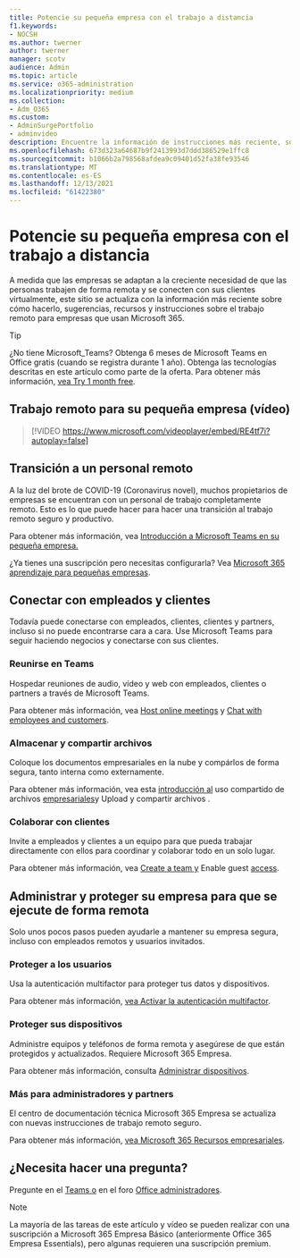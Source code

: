 ```yaml
---
title: Potencie su pequeña empresa con el trabajo a distancia
f1.keywords:
- NOCSH
ms.author: twerner
author: twerner
manager: scotv
audience: Admin
ms.topic: article
ms.service: o365-administration
ms.localizationpriority: medium
ms.collection:
- Adm_O365
ms.custom:
- AdminSurgePortfolio
- adminvideo
description: Encuentre la información de instrucciones más reciente, sugerencias, recursos y instrucciones sobre el trabajo remoto para empresas que usan Microsoft 365.
ms.openlocfilehash: 673d323a64687b9f2413993d7ddd386529e1ffc8
ms.sourcegitcommit: b1066b2a798568afdea9c09401d52fa38fe93546
ms.translationtype: MT
ms.contentlocale: es-ES
ms.lasthandoff: 12/13/2021
ms.locfileid: "61422380"
---
```

# <a name="empower-your-small-business-with-remote-work"></a>Potencie su pequeña empresa con el trabajo a distancia

A medida que las empresas se adaptan a la creciente necesidad de que las personas trabajen de forma remota y se conecten con sus clientes virtualmente, este sitio se actualiza con la información más reciente sobre cómo hacerlo, sugerencias, recursos y instrucciones sobre el trabajo remoto para empresas que usan Microsoft 365.

> [!TIP]
> ¿No tiene Microsoft_Teams? Obtenga 6 meses de Microsoft Teams en Office gratis (cuando se registra durante 1 año). Obtenga las tecnologías descritas en este artículo como parte de la oferta. Para obtener más información, [vea Try 1 month free](https://aka.ms/SMBTeamsOffer).

## <a name="remote-work-for-your-small-business-video"></a>Trabajo remoto para su pequeña empresa (vídeo)

> [!VIDEO https://www.microsoft.com/videoplayer/embed/RE4tf7i?autoplay=false]

## <a name="transitioning-to-a-remote-workforce"></a>Transición a un personal remoto

A la luz del brote de COVID-19 (Coronavirus novel), muchos propietarios de empresas se encuentran con un personal de trabajo completamente remoto. Esto es lo que puede hacer para hacer una transición al trabajo remoto seguro y productivo.

Para obtener más información, vea [Introducción a Microsoft Teams en su pequeña empresa.](https://support.microsoft.com/office/6723dc43-dbc0-46e6-af49-8a2d1c5cb937)

¿Ya tienes una suscripción pero necesitas configurarla? Vea [Microsoft 365 aprendizaje para pequeñas empresas](../../business-video/index.yml).

## <a name="connect-with-employees-and-customers"></a>Conectar con empleados y clientes

Todavía puede conectarse con empleados, clientes, clientes y partners, incluso si no puede encontrarse cara a cara. Use Microsoft Teams para seguir haciendo negocios y conectarse con sus clientes.

### <a name="meet-up-in-teams"></a>Reunirse en Teams

Hospedar reuniones de audio, vídeo y web con empleados, clientes o partners a través de Microsoft Teams.

Para obtener más información, vea [Host online meetings](https://support.microsoft.com/office/65748808-a403-462c-a6e1-b169e5bc6c92) y [Chat with employees and customers](https://support.microsoft.com/office/65748808-a403-462c-a6e1-b169e5bc6c92).

### <a name="store-and-share-files"></a>Almacenar y compartir archivos

Coloque los documentos empresariales en la nube y compárlos de forma segura, tanto interna como externamente.

Para obtener más información, vea esta [introducción al](../../business-video/overview-file-sharing.md) uso compartido de archivos [empresariales](https://support.microsoft.com/office/upload-and-share-files-57b669db-678e-424e-b0a0-15d19215cb12)y Upload y compartir archivos .

### <a name="collaborate-with-customers"></a>Colaborar con clientes

Invite a empleados y clientes a un equipo para que pueda trabajar directamente con ellos para coordinar y colaborar todo en un solo lugar.

Para obtener más información, vea [Create a team y](https://support.microsoft.com/office/fccb4fa6-f864-4508-bdde-256e7384a14f) Enable guest [access](/MicrosoftTeams/guest-access).

## <a name="manage-and-secure-your-business-to-run-remotely"></a>Administrar y proteger su empresa para que se ejecute de forma remota

Solo unos pocos pasos pueden ayudarle a mantener su empresa segura, incluso con empleados remotos y usuarios invitados.

### <a name="secure-your-users"></a>Proteger a los usuarios

Usa la autenticación multifactor para proteger tus datos y dispositivos.

Para obtener más información, [vea Activar la autenticación multifactor](../security-and-compliance/set-up-multi-factor-authentication.md).

### <a name="secure-your-devices"></a>Proteger sus dispositivos

Administre equipos y teléfonos de forma remota y asegúrese de que están protegidos y actualizados. Requiere Microsoft 365 Empresa.

Para obtener más información, consulta [Administrar dispositivos](../../business-video/secure-win-10-pro-devices.md).

### <a name="more-for-admins-and-partners"></a>Más para administradores y partners

El centro de documentación técnica Microsoft 365 Empresa se actualiza con nuevas instrucciones de trabajo remoto seguro.

Para obtener más información, [vea Microsoft 365 Recursos empresariales](/microsoft-365/business).

## <a name="need-to-ask-a-question"></a>¿Necesita hacer una pregunta?

Pregunte en el [Teams o](https://answers.microsoft.com/msteams/forum) en el foro [Office administradores](https://answers.microsoft.com).

> [!NOTE]
> La mayoría de las tareas de este artículo y vídeo se pueden realizar con una suscripción a Microsoft 365 Empresa Básico (anteriormente Office 365 Empresa Essentials), pero algunas requieren una suscripción premium.
